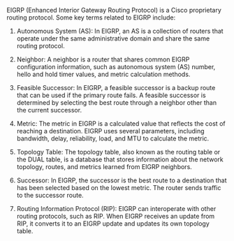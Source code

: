 EIGRP (Enhanced Interior Gateway Routing Protocol) is a Cisco proprietary routing protocol. Some key terms related to EIGRP include:

1. Autonomous System (AS): In EIGRP, an AS is a collection of routers that operate under the same administrative domain and share the same routing protocol.

2. Neighbor: A neighbor is a router that shares common EIGRP configuration information, such as autonomous system (AS) number, hello and hold timer values, and metric calculation methods.

3. Feasible Successor: In EIGRP, a feasible successor is a backup route that can be used if the primary route fails. A feasible successor is determined by selecting the best route through a neighbor other than the current successor.

4. Metric: The metric in EIGRP is a calculated value that reflects the cost of reaching a destination. EIGRP uses several parameters, including bandwidth, delay, reliability, load, and MTU to calculate the metric.

5. Topology Table: The topology table, also known as the routing table or the DUAL table, is a database that stores information about the network topology, routes, and metrics learned from EIGRP neighbors.

6. Successor: In EIGRP, the successor is the best route to a destination that has been selected based on the lowest metric. The router sends traffic to the successor route.

7. Routing Information Protocol (RIP): EIGRP can interoperate with other routing protocols, such as RIP. When EIGRP receives an update from RIP, it converts it to an EIGRP update and updates its own topology table.
